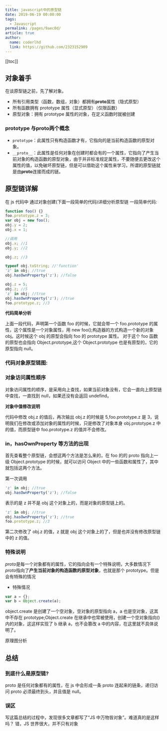 ```yaml
---
title: javascript中的原型链
date: 2019-06-19 00:00:00
tags:
  - Javascript
permalink: /pages/9aec0d/
article: true
author:
  name: coderlhd
  link: https://github.com/2323152909
---
```


[[toc]]

## 对象着手

在谈原型链之前，先了解对象。

- 所有引用类型（函数，数组，对象）都拥有**proto**属性（隐式原型）
- 所有函数拥有 prototype 属性（显式原型）（仅限函数）
- 原型对象：拥有 prototype 属性的对象，在定义函数时就被创建

### **prototype 与**proto**两个概念**

- `prototype`：此属性只有构造函数才有，它指向的是当前构造函数的原型对象。
- `__proto__`：此属性是任何对象在创建时都会有的一个属性，它指向了产生当前对象的构造函数的原型对象，由于并非标准规定属性，不要随便去更改这个属性的值，以免破坏原型链，但是可以借助这个属性来学习，所谓的原型链就是由**proto**连接而成的链。

## 原型链详解

在 js 代码中 通过对象创建(下面一段简单的代码)详细分析原型链 一段简单代码:

```javascript
function foo() {}
foo.prototype.z = 3;
var obj = new foo();
obj.y = 2;
obj.x = 1;

//调用
obj.x; //1
obj.y; //2

obj.z; //3

typeof obj.toString; //'function'
'z' in obj; //true
obj.hasOwnProperty('z'); //false

obj.z = 5;
obj.z; //5
'z' in obj; //true
obj.hasOwnProperty('z'); //true
foo.prototype.z; //3
```

**代码简单分析**

上面一段代码，声明第一个函数 foo 的时候，它就会带一个 foo.prototype 的属性，这个属性是一个对象属性，用 new foo();构造器的方式构造一个新的对象 obj。这时候这个 obj 的原型会指向 foo 的 prototype 属性。 对于这个 foo 函数的原型也会指向 Object.prototype,这个 Object.prototype 也是有原型的，它的原型指向 null。

### **代码对象原型链图:**

### **对象访问属性顺序**

对象访问属性的顺序，是采用向上查找，如果当前对象没有，它会一直向上原型链中查找，一直找到 null，如果还没有会返回 undefind。

**对象中值修改说明**

代码中修改 obj.z 的值后，再次输出 obj.z 的时候是 5,foo.prototype.z 是 3，说明我们在修改或添加对象的属性的时候，只是修改了对象本身 obj.prototype.z 中的值，而原型链中 foo.prototype.z 的值并不会修改。

### **in，hasOwnProperty 等方法的出现**

首先查看整个原型链，会想这两个方法是怎么来的，在 foo 的的 proto 指向上一级 Object.prototype 的时候，就可以访问 Object 中的一些函数和属性了，其中就包括这两个方法。

第一次调用

```javascript
'z' in obj; //true
obj.hasOwnProperty('z'); //false
```

表示的是 z 并不是 obj 这个对象上的，而是对象的原型链上的。

```javascript
'z' in obj; //true
obj.hasOwnProperty('z'); //true
foo.prototype.z; //3
```

第二次修改了 obj.z 的值，z 就是 obj 这个对象上的了，但是也并没有修改原型链中的 z 的值。

### **特殊说明**

*proto*是每一个对象都有的属性，它的指向会有一个特殊说明，大多数情况下 *proto*指向了**产生当前对象的构造函数的原型对象**，也就是那个 prototype。但是会有特殊的情况

- 特殊情况

```javascript
var a = {};
var b = Object.create(a);
```

object.create 是创建了一个空对象，空对象的原型指向 a，a 也是空对象，这其中不存在 prototype;Object.create 在继承中也常被使用，创建一个空对象指向()内的对象，这这样实现了 b 继承 a，也不会篡改 a 中的内容，在这里就不具体说明了。

原理图分析

## 总结

### 到底什么是原型链?

proto 是任何对象都有的属性，在 js 中会形成一条 proto 连起来的链条，递归访问 proto 必须最终到头，并且值是 null。

### 误区

写这篇总结的过程中，发现很多文章都写了“JS 中万物皆对象”。难道真的是这样吗？ 错，JS 世界很大，并不只有对象
